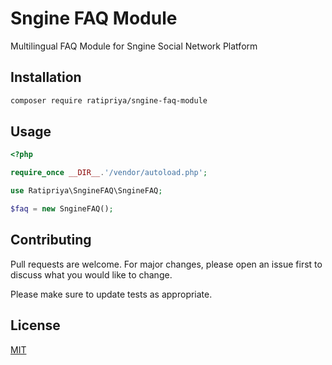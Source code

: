 # Sngine FAQ Module

Multilingual FAQ Module for Sngine Social Network Platform

## Installation

```bash
composer require ratipriya/sngine-faq-module
```

## Usage

```php
<?php

require_once __DIR__.'/vendor/autoload.php';

use Ratipriya\SngineFAQ\SngineFAQ;

$faq = new SngineFAQ();

```

## Contributing

Pull requests are welcome. For major changes, please open an issue first
to discuss what you would like to change.

Please make sure to update tests as appropriate.

## License

[MIT](https://choosealicense.com/licenses/mit/)